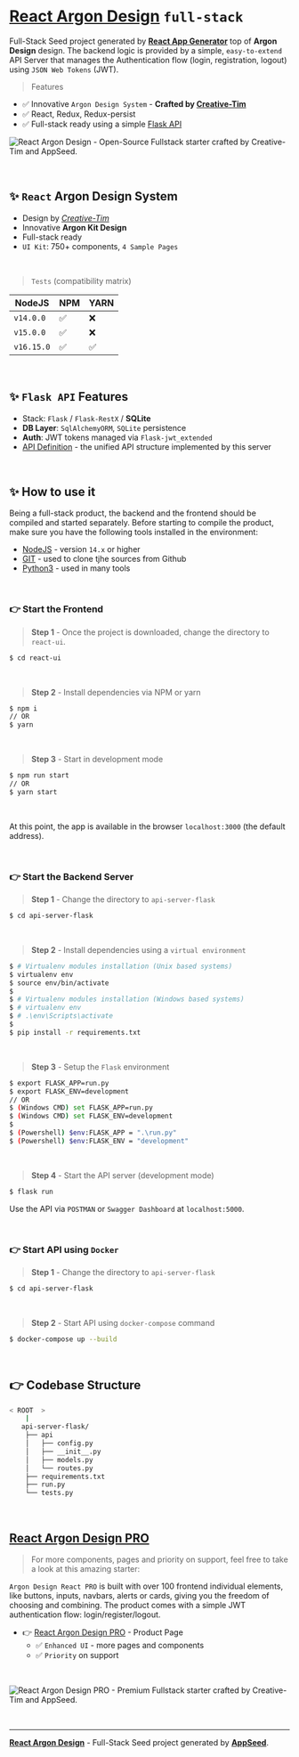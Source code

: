 # [React Argon Design](https://appseed.us/generator/react/argon-design/) `full-stack`

Full-Stack Seed project generated by **[React App Generator](https://appseed.us/generator/react/)** top of **Argon Design** design. The backend logic is provided by a simple, `easy-to-extend` API Server that manages the Authentication flow (login, registration, logout) using `JSON Web Tokens` (JWT).

> Features

- ✅ Innovative `Argon Design System` - **Crafted by [Creative-Tim](https://www.creative-tim.com/?AFFILIATE=128200)**
- ✅ React, Redux, Redux-persist
- ✅ Full-stack ready using a simple [Flask API](https://github.com/app-generator/api-server-flask)

![React Argon Design - Open-Source Fullstack starter crafted by Creative-Tim and AppSeed.](https://user-images.githubusercontent.com/51070104/206225228-85e663a2-40e6-4346-bff2-c5c3ebd7dc4b.png) 

<br >

## ✨ `React` Argon Design System

- Design by *[Creative-Tim](https://www.creative-tim.com/?AFFILIATE=128200)*
- Innovative **Argon Kit Design**
- Full-stack ready
- `UI Kit`: 750+ components, `4 Sample Pages`  

<br />

> `Tests` (compatibility matrix)

| NodeJS | NPM | YARN | 
| --- | --- | --- |  
| `v14.0.0` | ✅ | ❌ |
| `v15.0.0` | ✅ | ❌ | 
| `v16.15.0` | ✅ | ✅ | 


<br />

## ✨ `Flask API` Features

- Stack: `Flask` / `Flask-RestX` / **SQLite** 
- **DB Layer**: `SqlAlchemyORM`, `SQLite` persistence
- **Auth**: JWT tokens managed via `Flask-jwt_extended`
- [API Definition](https://docs.appseed.us/boilerplate-code/api-unified-definition) - the unified API structure implemented by this server

<br /> 

## ✨ How to use it

Being a full-stack product, the backend and the frontend should be compiled and started separately. 
Before starting to compile the product, make sure you have the following tools installed in the environment:

- [NodeJS](https://nodejs.org/en/) - version `14.x` or higher
- [GIT](https://git-scm.com/) - used to clone tjhe sources from Github
- [Python3](https://www.python.org/) - used in many tools

<br />

### 👉 Start the Frontend 

> **Step 1** - Once the project is downloaded, change the directory to `react-ui`. 

```bash
$ cd react-ui
```

<br >

> **Step 2** - Install dependencies via NPM or yarn

```bash
$ npm i
// OR
$ yarn
```

<br />

> **Step 3** - Start in development mode

```bash
$ npm run start 
// OR
$ yarn start
```

<br />

At this point, the app is available in the browser `localhost:3000` (the default address).


<br /> 

### 👉 Start the Backend Server 

> **Step 1** - Change the directory to `api-server-flask`

```bash
$ cd api-server-flask
```

<br >

> **Step 2** - Install dependencies using a `virtual environment`

```bash
$ # Virtualenv modules installation (Unix based systems)
$ virtualenv env
$ source env/bin/activate
$
$ # Virtualenv modules installation (Windows based systems)
$ # virtualenv env
$ # .\env\Scripts\activate
$
$ pip install -r requirements.txt
```

<br />

> **Step 3** - Setup the `Flask` environment 

```bash
$ export FLASK_APP=run.py
$ export FLASK_ENV=development
// OR 
$ (Windows CMD) set FLASK_APP=run.py
$ (Windows CMD) set FLASK_ENV=development
$
$ (Powershell) $env:FLASK_APP = ".\run.py"
$ (Powershell) $env:FLASK_ENV = "development"
```

<br />

> **Step 4** - Start the API server (development mode)

```bash
$ flask run
```

Use the API via `POSTMAN` or `Swagger Dashboard` at `localhost:5000`.

<br /> 

### 👉 Start API using `Docker` 

> **Step 1** - Change the directory to `api-server-flask`

```bash
$ cd api-server-flask
```

<br />

> **Step 2** - Start API using `docker-compose` command 

```bash
$ docker-compose up --build
```

<br />

## 👉 Codebase Structure

```bash
< ROOT  >
    |
   api-server-flask/
    ├── api
    │   ├── config.py
    │   ├── __init__.py
    │   ├── models.py
    │   └── routes.py
    ├── requirements.txt
    ├── run.py
    └── tests.py
```

<br />

## [React Argon Design PRO](https://appseed.us/product/argon-design-system-pro/full-stack/)

> For more components, pages and priority on support, feel free to take a look at this amazing starter:

`Argon Design React PRO` is built with over 100 frontend individual elements, like buttons, inputs, navbars, alerts or cards, giving you the freedom of choosing and combining. The product comes with a simple JWT authentication flow: login/register/logout. 

- 👉 [React Argon Design PRO](https://appseed.us/product/argon-design-system-pro/full-stack/) - Product Page
  - ✅ `Enhanced UI` - more pages and components
  - ✅ `Priority` on support

<br >

![React Argon Design PRO - Premium Fullstack starter crafted by Creative-Tim and AppSeed.](https://user-images.githubusercontent.com/51070104/206378423-541acda7-1022-419e-998e-716ade757906.png)

<br />

---
**[React Argon Design](https://appseed.us/generator/react/argon-design/)** - Full-Stack Seed project generated by **[AppSeed](https://appseed.us)**.
